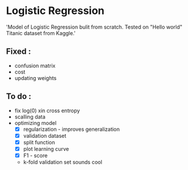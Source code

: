 # Logistic Regression
'Model of Logistic Regression bulit from scratch. Tested on "Hello world" Titanic dataset from Kaggle.'

## Fixed :
* confusion matrix
* cost
* updating weights 

## To do :
* fix log(0) xin cross entropy
* scalling data
* optimizing model
  * [x] regularization - improves generalization 
  * [x] validation dataset
  * [x] split function 
  * [x] plot learning curve
  * [x] F1 - score 
  * k-fold validation set sounds cool
 

